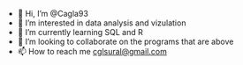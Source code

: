 - 👋 Hi, I’m @Cagla93
- 👀 I’m interested in data analysis and vizulation
- 🌱 I’m currently learning SQL and R 
- 💞️ I’m looking to collaborate on the programs that are above 
- 📫 How to reach me cglsural@gmail.com

<!---
Cagla93/Cagla93 is a ✨ special ✨ repository because its `README.md` (this file) appears on your GitHub profile.
You can click the Preview link to take a look at your changes.
--->
